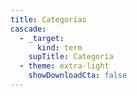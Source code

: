 ```yaml
---
title: Categorías
cascade:
  - _target:
      kind: term
    supTitle: Categoría
  - theme: extra-light
    showDownloadCta: false
---
```

